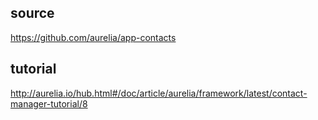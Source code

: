 
## source
https://github.com/aurelia/app-contacts

## tutorial
http://aurelia.io/hub.html#/doc/article/aurelia/framework/latest/contact-manager-tutorial/8





